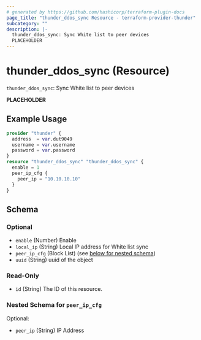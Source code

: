 ```yaml
---
# generated by https://github.com/hashicorp/terraform-plugin-docs
page_title: "thunder_ddos_sync Resource - terraform-provider-thunder"
subcategory: ""
description: |-
  thunder_ddos_sync: Sync White list to peer devices
  PLACEHOLDER
---
```


# thunder_ddos_sync (Resource)

`thunder_ddos_sync`: Sync White list to peer devices

__PLACEHOLDER__

## Example Usage

```terraform
provider "thunder" {
  address  = var.dut9049
  username = var.username
  password = var.password
}
resource "thunder_ddos_sync" "thunder_ddos_sync" {
  enable = 1
  peer_ip_cfg {
    peer_ip = "10.10.10.10"
  }
}
```

<!-- schema generated by tfplugindocs -->
## Schema

### Optional

- `enable` (Number) Enable
- `local_ip` (String) Local IP address for White list sync
- `peer_ip_cfg` (Block List) (see [below for nested schema](#nestedblock--peer_ip_cfg))
- `uuid` (String) uuid of the object

### Read-Only

- `id` (String) The ID of this resource.

<a id="nestedblock--peer_ip_cfg"></a>
### Nested Schema for `peer_ip_cfg`

Optional:

- `peer_ip` (String) IP Address


